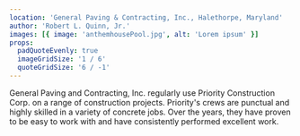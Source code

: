 ```yaml
---
location: 'General Paving & Contracting, Inc., Halethorpe, Maryland'
author: 'Robert L. Quinn, Jr.'
images: [{ image: 'anthemhousePool.jpg', alt: 'Lorem ipsum' }]
props:
  padQuoteEvenly: true
  imageGridSize: '1 / 6'
  quoteGridSize: '6 / -1'
---
```


General Paving and Contracting, Inc. regularly use Priority Construction Corp. on a range of construction projects. Priority's crews are punctual and highly skilled in a variety of concrete jobs. Over the years, they have proven to be easy to work with and have consistently performed excellent work.
